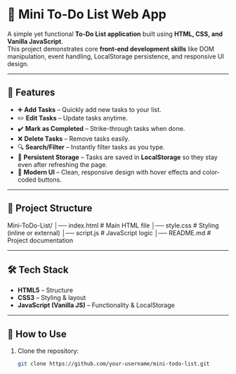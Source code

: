 # 📝 Mini To-Do List Web App  

A simple yet functional **To-Do List application** built using **HTML, CSS, and Vanilla JavaScript**.  
This project demonstrates core **front-end development skills** like DOM manipulation, event handling, LocalStorage persistence, and responsive UI design.  

---

## 🚀 Features  
- ➕ **Add Tasks** – Quickly add new tasks to your list.  
- ✏️ **Edit Tasks** – Update tasks anytime.  
- ✔️ **Mark as Completed** – Strike-through tasks when done.  
- ❌ **Delete Tasks** – Remove tasks easily.  
- 🔍 **Search/Filter** – Instantly filter tasks as you type.  
- 💾 **Persistent Storage** – Tasks are saved in **LocalStorage** so they stay even after refreshing the page.  
- 🎨 **Modern UI** – Clean, responsive design with hover effects and color-coded buttons.  

---

## 📂 Project Structure  
Mini-ToDo-List/
│── index.html # Main HTML file
│── style.css # Styling (inline or external)
│── script.js # JavaScript logic
│── README.md # Project documentation


---

## 🛠️ Tech Stack  
- **HTML5** – Structure  
- **CSS3** – Styling & layout  
- **JavaScript (Vanilla JS)** – Functionality & LocalStorage  

---

## 🎯 How to Use  
1. Clone the repository:  
   ```bash
   git clone https://github.com/your-username/mini-todo-list.git
